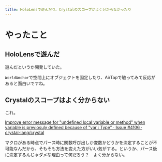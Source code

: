 ```yaml
---
title: HoloLensで遊んだり、Crystalのスコープがよく分からなかったり
---
```


<script async src="//cdn.embedly.com/widgets/platform.js"></script>

# やったこと

## HoloLensで遊んだ

遊んだというか開発していた。

`WorldAnchor`で空間上にオブジェクトを固定したり、AirTapで触ってみて反応があると面白いですね。

## Crystalのスコープはよく分からない

これ。

<a class="embedly-card" href="https://github.com/crystal-lang/crystal/issues/4106">Improve error message for "undefined local variable or method" when variable is previosuly defined because of "var : Type" · Issue #4106 · crystal-lang/crystal</a>

マクロがある時点でパース時に関数呼び出しか変数かどうかを決定することが不可能なんだから、そもそも方法を変えた方がいい気がする。というか、パース後に決定するんじゃダメな理由って何だろう？　よく分からない。

